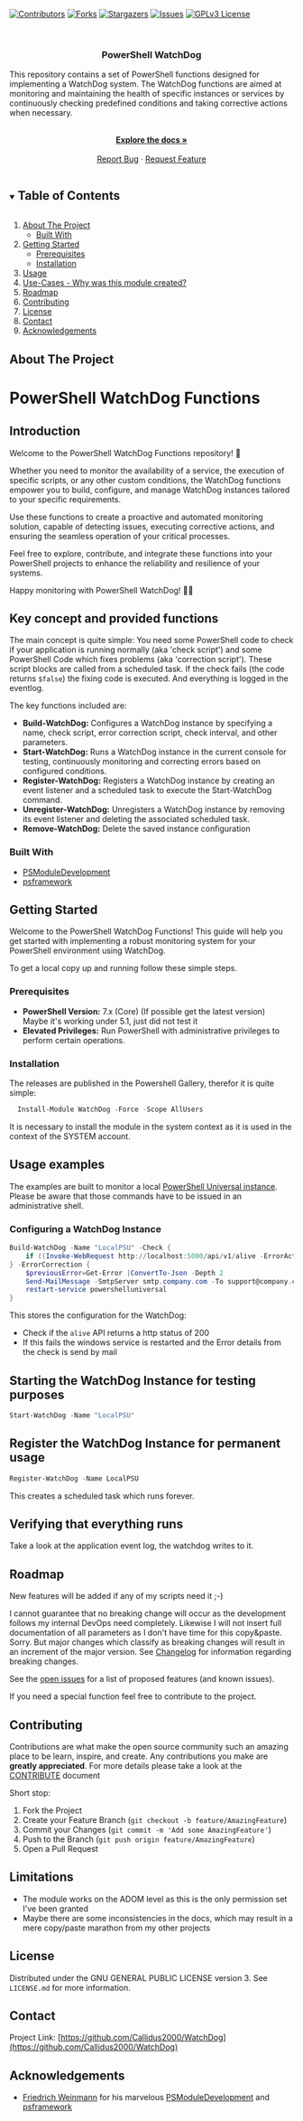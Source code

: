 ﻿<!--
*** Thanks for checking out the Best-README-Template. If you have a suggestion
*** that would make this better, please fork the repo and create a pull request
*** or simply open an issue with the tag "enhancement".
*** Thanks again! Now go create something AMAZING! :D
***
-->

<!-- PROJECT SHIELDS -->
<!--
*** I'm using markdown "reference style" links for readability.
*** Reference links are enclosed in brackets [ ] instead of parentheses ( ).
*** See the bottom of this document for the declaration of the reference variables
*** for contributors-url, forks-url, etc. This is an optional, concise syntax you may use.
*** https://www.markdownguide.org/basic-syntax/#reference-style-links
-->
[![Contributors][contributors-shield]][contributors-url]
[![Forks][forks-shield]][forks-url]
[![Stargazers][stars-shield]][stars-url]
[![Issues][issues-shield]][issues-url]
[![GPLv3 License][license-shield]][license-url]


<br />
<p align="center">
<!-- PROJECT LOGO
  <a href="https://github.com/Callidus2000/WatchDog">
    <img src="images/logo.png" alt="Logo" width="80" height="80">
  </a>
-->

  <h3 align="center">PowerShell WatchDog</h3>
This repository contains a set of PowerShell functions designed for implementing a WatchDog system. The WatchDog functions are aimed at monitoring and maintaining the health of specific instances or services by continuously checking predefined conditions and taking corrective actions when necessary.

  <p align="center">
    <br />
    <a href="https://github.com/Callidus2000/WatchDog"><strong>Explore the docs »</strong></a>
    <br />
    <br />
    <a href="https://github.com/Callidus2000/WatchDog/issues">Report Bug</a>
    ·
    <a href="https://github.com/Callidus2000/WatchDog/issues">Request Feature</a>
  </p>
</p>



<!-- TABLE OF CONTENTS -->
<details open="open">
  <summary><h2 style="display: inline-block">Table of Contents</h2></summary>
  <ol>
    <li>
      <a href="#about-the-project">About The Project</a>
      <ul>
        <li><a href="#built-with">Built With</a></li>
      </ul>
    </li>
    <li>
      <a href="#getting-started">Getting Started</a>
      <ul>
        <li><a href="#prerequisites">Prerequisites</a></li>
        <li><a href="#installation">Installation</a></li>
      </ul>
    </li>
    <li><a href="#usage">Usage</a></li>
    <li><a href="#use-cases-or-why-was-the-module-developed">Use-Cases - Why was this module created?</a></li>
    <li><a href="#roadmap">Roadmap</a></li>
    <li><a href="#contributing">Contributing</a></li>
    <li><a href="#license">License</a></li>
    <li><a href="#contact">Contact</a></li>
    <li><a href="#acknowledgements">Acknowledgements</a></li>
  </ol>
</details>



<!-- ABOUT THE PROJECT -->
## About The Project

# PowerShell WatchDog Functions

## Introduction

Welcome to the PowerShell WatchDog Functions repository! 🐾

Whether you need to monitor the availability of a service, the execution of specific scripts, or any other custom conditions, the WatchDog functions empower you to build, configure, and manage WatchDog instances tailored to your specific requirements.

Use these functions to create a proactive and automated monitoring solution, capable of detecting issues, executing corrective actions, and ensuring the seamless operation of your critical processes.

Feel free to explore, contribute, and integrate these functions into your PowerShell projects to enhance the reliability and resilience of your systems.

Happy monitoring with PowerShell WatchDog! 🚀👀

## Key concept and provided functions
The main concept is quite simple: You need some PowerShell code to check if your application is running normally (aka 'check script') and some PowerShell Code which fixes problems (aka 'correction script').
These script blocks are called from a scheduled task. If the check fails (the code returns `$false`) the fixing code is executed. And everything is logged in the eventlog.

The key functions included are:

- **Build-WatchDog:** Configures a WatchDog instance by specifying a name, check script, error correction script, check interval, and other parameters.
- **Start-WatchDog:** Runs a WatchDog instance in the current console for testing, continuously monitoring and correcting errors based on configured conditions.
- **Register-WatchDog:** Registers a WatchDog instance by creating an event listener and a scheduled task to execute the Start-WatchDog command.
- **Unregister-WatchDog:** Unregisters a WatchDog instance by removing its event listener and deleting the associated scheduled task.
- **Remove-WatchDog:** Delete the saved instance configuration

### Built With

* [PSModuleDevelopment](https://github.com/PowershellFrameworkCollective/PSModuleDevelopment)
* [psframework](https://github.com/PowershellFrameworkCollective/psframework)




<!-- GETTING STARTED -->
## Getting Started
Welcome to the PowerShell WatchDog Functions! This guide will help you get started with implementing a robust monitoring system for your PowerShell environment using WatchDog.

To get a local copy up and running follow these simple steps. 

### Prerequisites
- **PowerShell Version:** 7.x (Core) (If possible get the latest version)  
  Maybe it's working under 5.1, just did not test it
- **Elevated Privileges:** Run PowerShell with administrative privileges to perform certain operations.

### Installation

The releases are published in the Powershell Gallery, therefor it is quite simple:
```powershell
  Install-Module WatchDog -Force -Scope AllUsers
```
It is necessary to install the module in the system context as it is used in the context of the SYSTEM account.

## Usage examples
The examples are built to monitor a local [PowerShell Universal instance](https://ironmansoftware.com/).
Please be aware that those commands have to be issued in an administrative shell.

### Configuring a WatchDog Instance
```powershell
Build-WatchDog -Name "LocalPSU" -Check { 
    if ((Invoke-WebRequest http://localhost:5000/api/v1/alive -ErrorAction stop).Statuscode -ne 200) { throw "Alive status not 200" } 
} -ErrorCorrection { 
    $previousError=Get-Error |ConvertTo-Json -Depth 2
    Send-MailMessage -SmtpServer smtp.company.com -To support@company.com -Subject "WatchDog service.company.com" -From support@company.com -Body $previousError
    restart-service powershelluniversal
}
```

This stores the configuration for the WatchDog:
- Check if the `alive` API returns a http status of 200
- If this fails the windows service is restarted and the Error details from the check is send by mail

## Starting the WatchDog Instance for testing purposes

```powershell
Start-WatchDog -Name "LocalPSU"
```

## Register the WatchDog Instance for permanent usage

```powershell
Register-WatchDog -Name LocalPSU
```

This creates a scheduled task which runs forever.

## Verifying that everything runs
Take a look at the application event log, the watchdog writes to it.

<!-- ROADMAP -->
## Roadmap
New features will be added if any of my scripts need it ;-)

I cannot guarantee that no breaking change will occur as the development follows my internal DevOps need completely. Likewise I will not insert full documentation of all parameters as I don't have time for this copy&paste. Sorry. But major changes which classify as breaking changes will result in an increment of the major version. See [Changelog](FortigateManager\changelog.md) for information regarding breaking changes.

See the [open issues](https://github.com/Callidus2000/WatchDog/issues) for a list of proposed features (and known issues).

If you need a special function feel free to contribute to the project.

<!-- CONTRIBUTING -->
## Contributing

Contributions are what make the open source community such an amazing place to be learn, inspire, and create. Any contributions you make are **greatly appreciated**. For more details please take a look at the [CONTRIBUTE](docs/CONTRIBUTING.md#Contributing-to-this-repository) document

Short stop:

1. Fork the Project
2. Create your Feature Branch (`git checkout -b feature/AmazingFeature`)
3. Commit your Changes (`git commit -m 'Add some AmazingFeature'`)
4. Push to the Branch (`git push origin feature/AmazingFeature`)
5. Open a Pull Request


## Limitations
* The module works on the ADOM level as this is the only permission set I've been granted
* Maybe there are some inconsistencies in the docs, which may result in a mere copy/paste marathon from my other projects

<!-- LICENSE -->
## License

Distributed under the GNU GENERAL PUBLIC LICENSE version 3. See `LICENSE.md` for more information.



<!-- CONTACT -->
## Contact


Project Link: [https://github.com/Callidus2000/WatchDog](https://github.com/Callidus2000/WatchDog)



<!-- ACKNOWLEDGEMENTS -->
## Acknowledgements

* [Friedrich Weinmann](https://github.com/FriedrichWeinmann) for his marvelous [PSModuleDevelopment](https://github.com/PowershellFrameworkCollective/PSModuleDevelopment) and [psframework](https://github.com/PowershellFrameworkCollective/psframework)





<!-- MARKDOWN LINKS & IMAGES -->
<!-- https://www.markdownguide.org/basic-syntax/#reference-style-links -->
[contributors-shield]: https://img.shields.io/github/contributors/Callidus2000/WatchDog.svg?style=for-the-badge
[contributors-url]: https://github.com/Callidus2000/WatchDog/graphs/contributors
[forks-shield]: https://img.shields.io/github/forks/Callidus2000/WatchDog.svg?style=for-the-badge
[forks-url]: https://github.com/Callidus2000/WatchDog/network/members
[stars-shield]: https://img.shields.io/github/stars/Callidus2000/WatchDog.svg?style=for-the-badge
[stars-url]: https://github.com/Callidus2000/WatchDog/stargazers
[issues-shield]: https://img.shields.io/github/issues/Callidus2000/WatchDog.svg?style=for-the-badge
[issues-url]: https://github.com/Callidus2000/WatchDog/issues
[license-shield]: https://img.shields.io/github/license/Callidus2000/WatchDog.svg?style=for-the-badge
[license-url]: https://github.com/Callidus2000/WatchDog/blob/master/LICENSE

